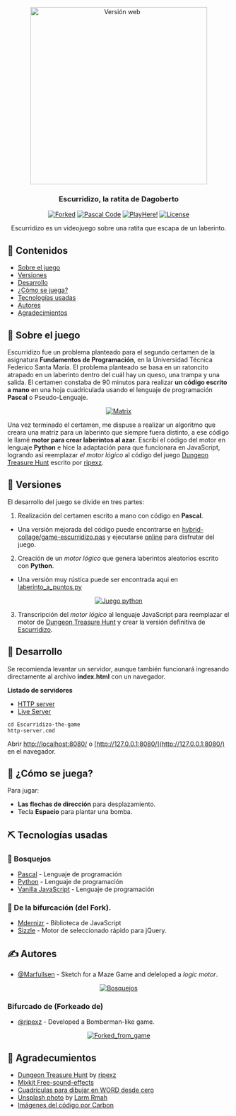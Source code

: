 <p align="center">
  <a href="https://marfullsen.github.io/Escurridizo-the-game/" rel="noopener">
 <img width=400px height=400px src="./docs/img/escurridizo-web.png" alt="Versión web"></a>
</p>

<h3 align="center">Escurridizo, la ratita de Dagoberto</h3>

<div align="center">

[![Forked](https://img.shields.io/badge/Forked%20from-ripexz-green)](https://github.com/ripexz/dungeon-treasure-hunt)
[![Pascal Code](https://img.shields.io/badge/Code-Pascal-blue.svg)](https://github.com/Marfullsen/hybrid-collage/blob/master/game-escurridizo.pas)
[![PlayHere!](https://img.shields.io/badge/Play-Here-green.svg)](https://marfullsen.github.io/Escurridizo-the-game/)
[![License](https://img.shields.io/badge/license-MIT-blue.svg)](/LICENSE.txt)

</div>

<p align="center">Escurridizo es un videojuego sobre una ratita que escapa de un laberinto.
    <br> 
</p>

## 📝 Contenidos

- [Sobre el juego](#about)
- [Versiones](#getting_started)
- [Desarrollo](#deployment)
- [¿Cómo se juega?](#usage)
- [Tecnologías usadas](#built_using)
- [Autores](#authors)
- [Agradecimientos](#acknowledgement)

## 🧐 Sobre el juego <a name = "about"></a>

Escurridizo fue un problema planteado para el segundo certamen de la asignatura **Fundamentos de Programación**, en la Universidad Técnica Federico Santa María. El problema planteado se basa en un ratoncito atrapado en un laberinto dentro del cuál hay un queso, una trampa y una salida. El certamen constaba de 90 minutos para realizar **un código escrito a mano** en una hoja cuadriculada usando el lenguaje de programación **Pascal** o Pseudo-Lenguaje.

<p align="center">
  <a href="https://marfullsen.github.io/Escurridizo-the-game/" rel="noopener">
 <img src="./docs/img/matrix.png" alt="Matrix"></a>
</p>

Una vez terminado el certamen, me dispuse a realizar un algoritmo que creara una matriz para un laberinto que siempre fuera distinto, a ese código le llamé **motor para crear laberintos al azar**. Escribí el código del motor en lenguaje **Python** e hice la adaptación para que funcionara en JavaScript, logrando así reemplazar _el motor lógico_ al código del juego [Dungeon Treasure Hunt](https://github.com/ripexz/dungeon-treasure-hunt) escrito por [ripexz](https://github.com/ripexz/).

## 🏁 Versiones <a name = "getting_started"></a>

El desarrollo del juego se divide en tres partes:
1. Realización del certamen escrito a mano con código en **Pascal**.
  - Una versión mejorada del código puede encontrarse en [hybrid-collage/game-escurridizo.pas](https://github.com/Marfullsen/hybrid-collage/blob/master/game-escurridizo.pas) y ejecutarse [online](https://www.onlinegdb.com/online_pascal_compiler) para disfrutar del juego.
2. Creación de un _motor lógico_ que genera laberintos aleatorios escrito con **Python**.
  - Una versión muy rústica puede ser encontrada aqui en [laberinto_a_puntos.py](./docs/code/laberinto_a_puntos.py)

<p align="center">
  <a href="./docs/code/laberinto_a_puntos.py" rel="noopener">
 <img src="./docs/img/escurridizo-python.png" alt="Juego python"></a>
</p>

3. Transcripción del _motor lógico_ al lenguaje JavaScript para reemplazar el motor de [Dungeon Treasure Hunt](https://github.com/ripexz/dungeon-treasure-hunt) y crear la versión definitiva de [Escurridizo](https://marfullsen.github.io/Escurridizo-the-game/).

## 🚀 Desarrollo <a name = "deployment"></a>
Se recomienda levantar un servidor, aunque también funcionará ingresando directamente al archivo **index.html** con un navegador.

**Listado de servidores**
- [HTTP server](https://www.npmjs.com/package/http-server)
- [Live Server](https://marketplace.visualstudio.com/items?itemName=ritwickdey.LiveServer)

```
cd Escurridizo-the-game
http-server.cmd
```

Abrir [http://localhost:8080/](http://localhost:8080/) o [http://127.0.0.1:8080/](http://127.0.0.1:8080/) en el navegador.

## 🎈 ¿Cómo se juega? <a name="usage"></a>

Para jugar: 
- **Las flechas de dirección** para desplazamiento.
- Tecla **Espacio** para plantar una bomba.

## ⛏️ Tecnologías usadas <a name = "built_using"></a>

### 🔧 Bosquejos
- [Pascal](https://www.freepascal.org/) - Lenguaje de programación
- [Python](https://www.python.org/) - Lenguaje de programación
- [Vanilla JavaScript](https://www.javascript.com/) - Lenguaje de programación

### 🔧 De la bifurcación (del Fork).
- [Mdernizr](https://modernizr.com/) -  Biblioteca de JavaScript
- [Sizzle](https://sizzlejs.com/) - Motor de seleccionado rápido para jQuery.

## ✍️ Autores <a name = "authors"></a>

- [@Marfullsen](https://github.com/Marfullsen/) - Sketch for a Maze Game and deleloped a _logic motor_.

<p align="center">
  <a href="./docs/img/labyrinth-sketch.png" rel="noopener">
 <img src="./docs/img/labyrinth-sketch.png" alt="Bosquejos"></a>
</p>

### Bifurcado de (Forkeado de)
- [@ripexz](https://github.com/ripexz/) - Developed a Bomberman-like game.

<p align="center">
  <a href="./docs/img/dungeon-treasure-hunt.png" rel="noopener">
 <img src="./docs/img/dungeon-treasure-hunt.png" alt="Forked_from_game"></a>
</p>

## 🎉 Agradecumientos <a name = "acknowledgement"></a>

- [Dungeon Treasure Hunt](https://github.com/ripexz/dungeon-treasure-hunt) by [ripexz](https://github.com/ripexz/)
- [Mixkit Free-sound-effects](https://mixkit.co/free-sound-effects/)
- [Cuadrículas para dibujar en WORD desde cero](https://www.youtube.com/watch?v=Qfhf6i_Yjkc)
- [Unsplash photo](https://unsplash.com/photos/1cvEeuJKYto) by [Larm Rmah](https://unsplash.com/@larm)
- [Imágenes del código por Carbon](https://carbon.now.sh/)